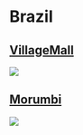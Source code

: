 
# Brazil

## [VillageMall](https://www.apple.com/br/retail/villagemall/)

<img src="https://www.apple.com/br/retail/villagemall/images/hero_large_2x.jpg"/>

## [Morumbi](https://www.apple.com/br/retail/morumbi/)

<img src="https://www.apple.com/br/retail/morumbi/images/hero_large_2x.jpg"/>
